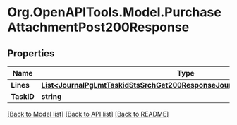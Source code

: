 # Org.OpenAPITools.Model.PurchaseAttachmentPost200Response

## Properties

Name | Type | Description | Notes
------------ | ------------- | ------------- | -------------
**Lines** | [**List&lt;JournalPgLmtTaskidStsSrchGet200ResponseJournalsInnerAttachmentsInner&gt;**](JournalPgLmtTaskidStsSrchGet200ResponseJournalsInnerAttachmentsInner.md) |  | [optional] 
**TaskID** | **string** |  | [optional] 

[[Back to Model list]](../README.md#documentation-for-models) [[Back to API list]](../README.md#documentation-for-api-endpoints) [[Back to README]](../README.md)

